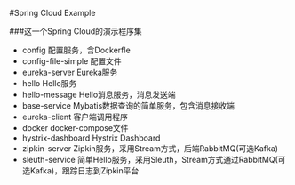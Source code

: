 #Spring Cloud Example

###这一个Spring Cloud的演示程序集

- config 配置服务，含Dockerfle
- config-file-simple 配置文件
- eureka-server Eureka服务
- hello Hello服务
- hello-message Hello消息服务，消息发送端
- base-service Mybatis数据查询的简单服务，包含消息接收端
- eureka-client 客户端调用程序
- docker docker-compose文件
- hystrix-dashboard Hystrix Dashboard
- zipkin-server Zipkin服务，采用Stream方式，后端RabbitMQ(可选Kafka)
- sleuth-service 简单Hello服务，采用Sleuth，Stream方式通过RabbitMQ(可选Kafka)，跟踪日志到Zipkin平台